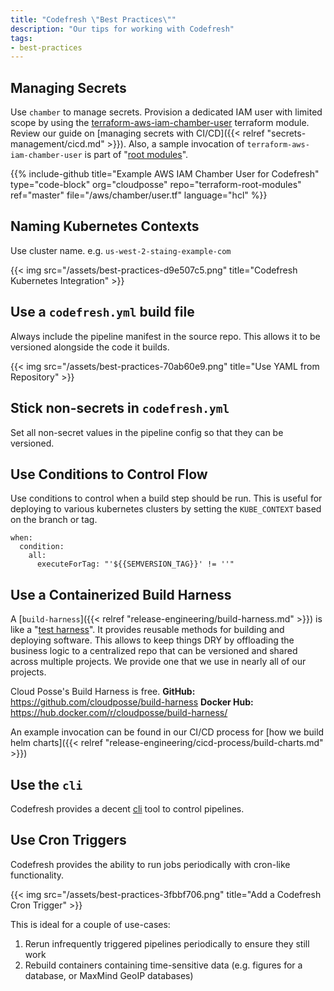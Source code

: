 ```yaml
---
title: "Codefresh \"Best Practices\""
description: "Our tips for working with Codefresh"
tags:
- best-practices
---
```


## Managing Secrets

Use `chamber` to manage secrets. Provision a dedicated IAM user with limited scope by using the  [terraform-aws-iam-chamber-user](https://github.com/cloudposse/terraform-aws-iam-chamber-user) terraform module. Review our guide on [managing secrets with CI/CD]({{< relref "secrets-management/cicd.md" >}}).
Also, a sample invocation of `terraform-aws-iam-chamber-user` is part of "[root modules](https://github.com/cloudposse/terraform-root-modules/blob/master/aws/chamber/user.tf)".

{{% include-github title="Example AWS IAM Chamber User for Codefresh" type="code-block" org="cloudposse" repo="terraform-root-modules" ref="master" file="/aws/chamber/user.tf" language="hcl" %}}

## Naming Kubernetes Contexts

Use cluster name. e.g. `us-west-2-staing-example-com`

{{< img src="/assets/best-practices-d9e507c5.png" title="Codefresh Kubernetes Integration" >}}

## Use a `codefresh.yml` build file

Always include the pipeline manifest in the source repo. This allows it to be versioned alongside the code it builds.

{{< img src="/assets/best-practices-70ab60e9.png" title="Use YAML from Repository" >}}

## Stick non-secrets in `codefresh.yml`

Set all non-secret values in the pipeline config so that they can be versioned.

## Use Conditions to Control Flow

Use conditions to control when a build step should be run. This is useful for deploying to various kubernetes clusters by setting the `KUBE_CONTEXT` based on the branch or tag.

```
when:
  condition:
    all:
      executeForTag: "'${{SEMVERSION_TAG}}' != ''"
```

## Use a Containerized Build Harness

A [`build-harness`]({{< relref "release-engineering/build-harness.md" >}}) is like a "[test harness](https://en.wikipedia.org/wiki/Test_harness)". It provides reusable methods for building and deploying software. This allows to keep things DRY by offloading the business logic to a centralized repo that can be versioned and shared across multiple projects. We provide one that we use in nearly all of our projects.

Cloud Posse's Build Harness is free.
**GitHub:** <https://github.com/cloudposse/build-harness>
**Docker Hub:** <https://hub.docker.com/r/cloudposse/build-harness/>

An example invocation can be found in our CI/CD process for [how we build helm charts]({{< relref "release-engineering/cicd-process/build-charts.md" >}})

## Use the `cli`

Codefresh provides a decent [cli](https://codefresh-io.github.io/cli/) tool to control pipelines.

## Use Cron Triggers

Codefresh provides the ability to run jobs periodically with cron-like functionality.

{{< img src="/assets/best-practices-3fbbf706.png" title="Add a Codefresh Cron Trigger" >}}

This is ideal for a couple of use-cases:
1. Rerun infrequently triggered pipelines periodically to ensure they still work
2. Rebuild containers containing time-sensitive data (e.g. figures for a database, or MaxMind GeoIP databases)
